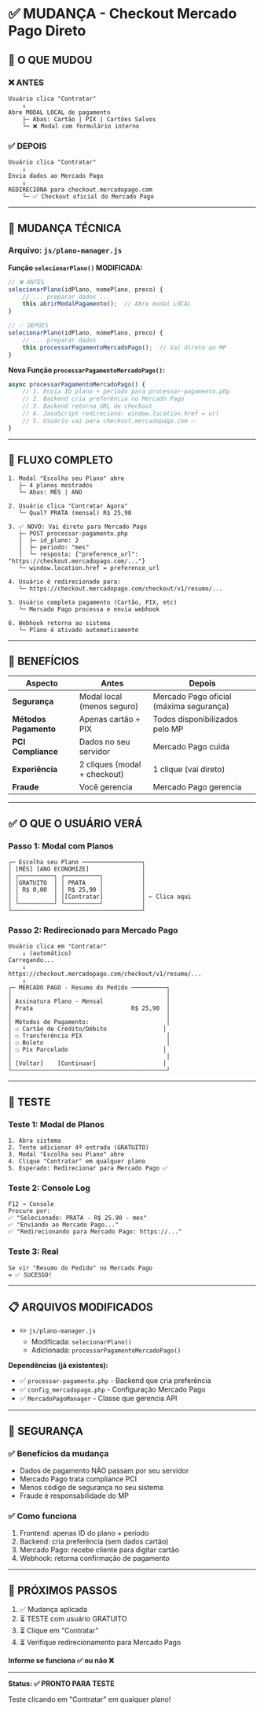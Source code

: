 # ✅ MUDANÇA - Checkout Mercado Pago Direto

## 🎯 O QUE MUDOU

### ❌ ANTES
```
Usuário clica "Contratar"
    ↓
Abre MODAL LOCAL de pagamento
    ├─ Abas: Cartão | PIX | Cartões Salvos
    └─ ❌ Modal com formulário interno
```

### ✅ DEPOIS
```
Usuário clica "Contratar"
    ↓
Envia dados ao Mercado Pago
    ↓
REDIRECIONA para checkout.mercadopago.com
    └─ ✅ Checkout oficial do Mercado Pago
```

---

## 🔧 MUDANÇA TÉCNICA

### Arquivo: `js/plano-manager.js`

**Função `selecionarPlano()` MODIFICADA:**

```javascript
// ❌ ANTES
selecionarPlano(idPlano, nomePlano, preco) {
    // ... preparar dados ...
    this.abrirModalPagamento();  // Abre modal LOCAL
}

// ✅ DEPOIS
selecionarPlano(idPlano, nomePlano, preco) {
    // ... preparar dados ...
    this.processarPagamentoMercadoPago();  // Vai direto ao MP
}
```

**Nova Função `processarPagamentoMercadoPago()`:**

```javascript
async processarPagamentoMercadoPago() {
    // 1. Envia ID plano + período para processar-pagamento.php
    // 2. Backend cria preferência no Mercado Pago
    // 3. Backend retorna URL de checkout
    // 4. JavaScript redireciona: window.location.href = url
    // 5. Usuário vai para checkout.mercadopago.com ✅
}
```

---

## 🔄 FLUXO COMPLETO

```
1. Modal "Escolha seu Plano" abre
   ├─ 4 planos mostrados
   └─ Abas: MÊS | ANO

2. Usuário clica "Contratar Agora"
   └─ Qual? PRATA (mensal) R$ 25,90

3. ✅ NOVO: Vai direto para Mercado Pago
   ├─ POST processar-pagamento.php
   │  ├─ id_plano: 2
   │  ├─ periodo: "mes"
   │  └─ resposta: {"preference_url": "https://checkout.mercadopago.com/..."}
   └─ window.location.href = preference_url

4. Usuário é redirecionado para:
   └─ https://checkout.mercadopago.com/checkout/v1/resumo/...

5. Usuário completa pagamento (Cartão, PIX, etc)
   └─ Mercado Pago processa e envia webhook

6. Webhook retorna ao sistema
   └─ Plano é ativado automaticamente
```

---

## 🎯 BENEFÍCIOS

| Aspecto | Antes | Depois |
|---------|-------|--------|
| **Segurança** | Modal local (menos seguro) | Mercado Pago oficial (máxima segurança) |
| **Métodos Pagamento** | Apenas cartão + PIX | Todos disponibilizados pelo MP |
| **PCI Compliance** | Dados no seu servidor | Mercado Pago cuida |
| **Experiência** | 2 cliques (modal + checkout) | 1 clique (vai direto) |
| **Fraude** | Você gerencia | Mercado Pago gerencia |

---

## ✅ O QUE O USUÁRIO VERÁ

### Passo 1: Modal com Planos
```
┌─ Escolha seu Plano ─────────────────┐
│ [MÊS] [ANO ECONOMIZE]               │
│ ┌──────────┐ ┌──────────┐           │
│ │GRATUITO  │ │ PRATA    │           │
│ │ R$ 0,00  │ │ R$ 25,90 │           │
│ │          │ │[Contratar]           │ ← Clica aqui
│ └──────────┘ └──────────┘           │
└─────────────────────────────────────┘
```

### Passo 2: Redirecionado para Mercado Pago
```
Usuário clica em "Contratar"
    ↓ (automático)
Carregando...
    ↓
https://checkout.mercadopago.com/checkout/v1/resumo/...
    ↓
┌─ MERCADO PAGO - Resumo do Pedido ──────────┐
│                                            │
│ Assinatura Plano - Mensal                  │
│ Prata                            R$ 25,90  │
│                                            │
│ Métodos de Pagamento:                      │
│ ☐ Cartão de Crédito/Débito                │
│ ☐ Transferência PIX                        │
│ ☐ Boleto                                   │
│ ☐ Pix Parcelado                           │
│                                            │
│ [Voltar]    [Continuar]                   │
└────────────────────────────────────────────┘
```

---

## 🚀 TESTE

### Teste 1: Modal de Planos
```
1. Abra sistema
2. Tente adicionar 4ª entrada (GRATUITO)
3. Modal "Escolha seu Plano" abre
4. Clique "Contratar" em qualquer plano
5. Esperado: Redirecionar para Mercado Pago ✅
```

### Teste 2: Console Log
```
F12 → Console
Procure por:
✅ "Selecionado: PRATA - R$ 25.90 - mes"
✅ "Enviando ao Mercado Pago..."
✅ "Redirecionando para Mercado Pago: https://..."
```

### Teste 3: Real
```
Se vir "Resumo do Pedido" no Mercado Pago
= ✅ SUCESSO!
```

---

## 📋 ARQUIVOS MODIFICADOS

- ✏️ `js/plano-manager.js` 
  - Modificada: `selecionarPlano()`
  - Adicionada: `processarPagamentoMercadoPago()`

**Dependências (já existentes):**
- ✅ `processar-pagamento.php` - Backend que cria preferência
- ✅ `config_mercadopago.php` - Configuração Mercado Pago
- ✅ `MercadoPagoManager` - Classe que gerencia API

---

## 🔐 SEGURANÇA

### ✅ Benefícios da mudança
- Dados de pagamento NÃO passam por seu servidor
- Mercado Pago trata compliance PCI
- Menos código de segurança no seu sistema
- Fraude é responsabilidade do MP

### ✅ Como funciona
1. Frontend: apenas ID do plano + período
2. Backend: cria preferência (sem dados cartão)
3. Mercado Pago: recebe cliente para digitar cartão
4. Webhook: retorna confirmação de pagamento

---

## 🎯 PRÓXIMOS PASSOS

1. ✅ Mudança aplicada
2. ⏳ TESTE com usuário GRATUITO
3. ⏳ Clique em "Contratar"
4. ⏳ Verifique redirecionamento para Mercado Pago

**Informe se funciona ✅ ou não ❌**

---

**Status: ✅ PRONTO PARA TESTE**

Teste clicando em "Contratar" em qualquer plano!
